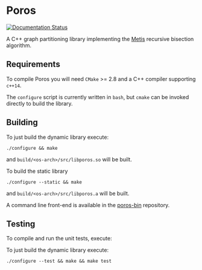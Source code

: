 Poros
=====

<a href='https://poros.readthedocs.io/en/latest/poros_8h.html'>
  <img src='https://readthedocs.org/projects/poros/badge/?version=latest' alt='Documentation Status' />
</a>


A C++ graph partitioning library implementing the [Metis](cs.umn.edu/~metis)
recursive bisection algorithm.


Requirements
------------

To compile Poros you will need `CMake` >= 2.8 and a C++ compiler supporting
`c++14`.

The `configure` script is currently written in `bash`, but `cmake` can be
invoked directly to build the library.


Building
--------

To just build the dynamic library execute:
```
./configure && make
```

and `build/<os-arch>/src/libporos.so` will be built.


To build the static library

```
./configure --static && make
```

and `build/<os-arch>/src/libporos.a` will be built.

A command line front-end is available in the
[poros-bin](https://github.com/dlasalle/poros-bin) repository.


Testing
-------

To compile and run the unit tests, execute:

To just build the dynamic library execute:
```
./configure --test && make && make test
```


